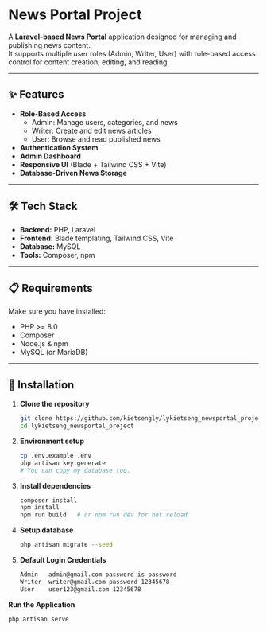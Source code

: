 # News Portal Project

A **Laravel-based News Portal** application designed for managing and publishing news content.  
It supports multiple user roles (Admin, Writer, User) with role-based access control for content creation, editing, and reading.

---

## ✨ Features

- **Role-Based Access**
  - Admin: Manage users, categories, and news
  - Writer: Create and edit news articles
  - User: Browse and read published news
- **Authentication System**
- **Admin Dashboard**
- **Responsive UI** (Blade + Tailwind CSS + Vite)
- **Database-Driven News Storage**

---

## 🛠️ Tech Stack

- **Backend:** PHP, Laravel  
- **Frontend:** Blade templating, Tailwind CSS, Vite  
- **Database:** MySQL  
- **Tools:** Composer, npm  

---

## 📋 Requirements

Make sure you have installed:

- PHP >= 8.0  
- Composer  
- Node.js & npm  
- MySQL (or MariaDB)

---

## 🚀 Installation

1. **Clone the repository**
   ```bash
   git clone https://github.com/kietsengly/lykietseng_newsportal_project.git
   cd lykietseng_newsportal_project
2. **Environment setup**
   ```bash
   cp .env.example .env
   php artisan key:generate
   # You can copy my database too.

3. **Install dependencies**
    ```bash
    composer install
    npm install
    npm run build   # or npm run dev for hot reload

4. **Setup database**
    ```bash
    php artisan migrate --seed

5. **Default Login Credentials**
    ```bash
    Admin	admin@gmail.com password is password
    Writer	writer@gmail.com password 12345678
    User	user123@gmail.com 12345678

**Run the Application**
```bash
php artisan serve

